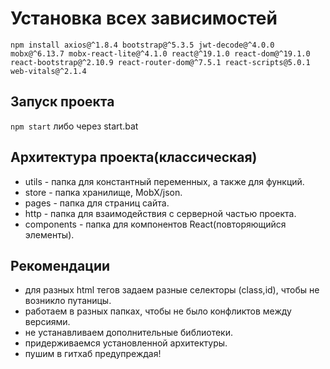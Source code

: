 # Установка всех зависимостей
`npm install axios@^1.8.4 bootstrap@^5.3.5 jwt-decode@^4.0.0 mobx@^6.13.7 mobx-react-lite@^4.1.0 react@^19.1.0 react-dom@^19.1.0 react-bootstrap@^2.10.9 react-router-dom@^7.5.1 react-scripts@5.0.1 web-vitals@^2.1.4`

## Запуск проекта
`npm start` либо через start.bat

## Архитектура проекта(классическая)
- utils - папка для константный переменных, а также для функций.
- store - папка хранилище, MobX/json.
- pages - папка для страниц сайта.
- http - папка для взаимодействия с серверной частью проекта.
- components - папка для компонентов React(повторяющийся элементы).

## Рекомендации
- для разных html тегов задаем разные селекторы (class,id), чтобы не возникло путаницы.
- работаем в разных папках, чтобы не было конфликтов между версиями.
- не устанавливаем дополнительные библиотеки.
- придерживаемся установленной архитектуры.
- пушим в гитхаб предупреждая! 